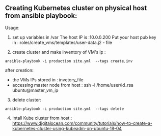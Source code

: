 ## Creating Kubernetes cluster on physical host from ansible playbook: 

Usage: 

1. set up  variables in /var 
The host IP is :10.0.0.200
Put your host pub key in : roles/create_vms/templates/user-data.j2 - file  

2. create cluster and make inventory of  VM's ip  : 
```
ansible-playbook -i production site.yml  --tags create,inv
```

after creation:
- the VMs IPs stored in : invetory_file
- accessing master node from host :  ssh -i /home/user/id_rsa ubuntu@master_vm_ip

3. delete cluster:
```
ansible-playbook -i production site.yml  --tags delete
```
4. Intall Kube cluster  from host : https://www.digitalocean.com/community/tutorials/how-to-create-a-kubernetes-cluster-using-kubeadm-on-ubuntu-18-04
